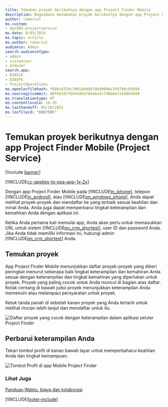 ```yaml
---
title: Temukan proyek berikutnya dengan app Project Finder Mobile
description: Bagaimana menemukan proyek berikutnya dengan app Project Finder Mobile untuk Project Service
author: ruhercul
ms.custom:
- dyn365-projectservice
ms.date: 8/03/2018
ms.topic: article
ms.author: ruhercul
audience: Admin
search.audienceType:
- admin
- customizer
- enduser
search.app:
- D365CE
- D365PS
- ProjectOperations
ms.openlocfilehash: f686c8329c3965ab98b7de9909dc3567b6cb5094
ms.sourcegitcommit: 40f68387f594180af64a5e5c748b6efa188bd300
ms.translationtype: HT
ms.contentlocale: id-ID
ms.lasthandoff: 05/10/2021
ms.locfileid: "6007505"
---
```

# <a name="find-your-next-project-with-the-project-finder-mobile-app-project-service"></a>Temukan proyek berikutnya dengan app Project Finder Mobile (Project Service)

[!include [banner](../includes/psa-now-project-operations.md)]

[!INCLUDE[cc-applies-to-psa-app-1x-2x](../includes/cc-applies-to-psa-app-1x-2x.md)]

Dengan app Project Finder Mobile pada [!INCLUDE[tn_iphone](../includes/tn-iphone.md)], telepon [!INCLUDE[tn_android](../includes/tn-android.md)], atau [!INCLUDE[pn_windows_phone](../includes/pn-windows-phone.md)], Anda dapat melihat proyek-proyek dan mendaftar ke yang terbaik sesuai keahlian dan minat Anda. Anda juga dapat memperbarui tingkat keterampilan dan kemahiran Anda dengan aplikasi ini.  
  
 Ketika Anda pertama kali memulai app, Anda akan perlu untuk memasukkan URL untuk sistem [!INCLUDE[pn_crm_shortest](../includes/pn-crm-shortest.md)], user ID dan password Anda. Jika Anda tidak memiliki informasi ini, hubungi admin [!INCLUDE[pn_crm_shortest](../includes/pn-crm-shortest.md)] Anda.  
  
## <a name="find-a-project"></a>Temukan proyek  
 App Project Finder Mobile menunjukkan daftar proyek-proyek yang diberi peringkat menurut seberapa baik tingkat keterampilan dan kemahiran Anda sesuai dengan keterampilan dan tingkat kemahiran yang diperlukan untuk proyek. Proyek yang paling cocok untuk Anda muncul di bagian atas daftar. Kotak centang di bawah judul proyek menunjukkan keterampilan Anda memenuhi atau melampaui persyaratan untuk proyek.  
  
 Ketuk tanda panah di sebelah kanan proyek yang Anda tertarik untuk melihat rincian lebih lanjut dan mendaftar untuk itu.  
  
 ![Daftar proyek yang cocok dengan keterampilan dalam aplikasi seluler Project Finder](../psa/media/project-service-project-finder-list.png "Daftar proyek yang cocok dengan keterampilan dalam aplikasi seluler Project Finder")  
  
## <a name="update-your-skills"></a>Perbarui keterampilan Anda  
 Tekan tombol profil di kanan bawah layar untuk memperbaharui keahlian Anda dan tingkat kemampuan.  
  
 ![Tombol Profil di app Mobile Project Finder](../psa/media/project-service-project-finder-profile.png "Tombol Profil di app Mobile Project Finder")  
  
### <a name="see-also"></a>Lihat Juga  
 [Panduan Waktu, biaya dan kolaborasi](../psa/time-expense-collaboration-guide.md)


[!INCLUDE[footer-include](../includes/footer-banner.md)]